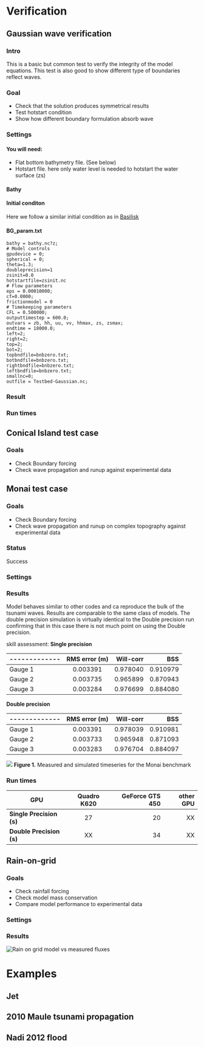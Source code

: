 # Verification
## Gaussian wave verification
### Intro
This is a basic but common test to verify the integrity of the model equations. This test is also good to show different type of boundaries reflect waves. 
### Goal
* Check that the solution produces symmetrical results
* Test hotstart condition
* Show how different boundary formulation absorb wave

### Settings
#### You will need:
* Flat bottom bathymetry file. (See below) 
* Hotstart file. here only water level is needed to hotstart the water surface (zs)

#### Bathy

#### Initial conditon
Here we follow a similar initial condition as in [Basilisk](http://basilisk.fr/Tutorial)
#### BG_param.txt
    bathy = bathy.nc?z;
    # Model controls
    gpudevice = 0;
    spherical = 0;
    theta=1.3;
    doubleprecision=1
    zsinit=0.0
    hotstartfile=zsinit.nc
    # Flow parameters
    eps = 0.00010000;
    cf=0.0000;
    frictionmodel = 0
    # Timekeeping parameters
    CFL = 0.500000;
    outputtimestep = 600.0;
    outvars = zb, hh, uu, vv, hhmax, zs, zsmax;
    endtime = 18000.0;
    left=2;
    right=2;
    top=2;
    bot=2;
    topbndfile=bnbzero.txt;
    botbndfile=bnbzero.txt;
    rightbndfile=bnbzero.txt;
    leftbndfile=bnbzero.txt;
    smallnc=0;
    outfile = Testbed-Gaussian.nc;

### Result

### Run times

## Conical Island test case
### Goals
* Check Boundary forcing
* Check wave propagation and runup against experimental data


## Monai test case
### Goals
* Check Boundary forcing
* Check wave propagation and runup on complex topography against experimental data

### Status
Success
### Settings

### Results
Model behaves similar to other codes and ca reproduce the bulk of the tsunami waves. Results are comparable to the same class of models. The double precision simulation is virtually identical to the Double precision run confirming that in this case there is not much point on using the Double precision.

skill assessment:
**Single precision**

| ------------- | RMS error (m) | Will-corr | BSS | 
| ------------- |:-------------:|  --------:| -----:|
| Gauge 1 | 0.003391 | 0.978040 | 0.910979 |
| Gauge 2 | 0.003735 | 0.965899 | 0.870943 |
| Gauge 3 | 0.003284 | 0.976699 | 0.884080 |

**Double precision**

| ------------- | RMS error (m) | Will-corr | BSS | 
| ------------- |:-------------:|  --------:| -----:|
| Gauge 1 | 0.003391 | 0.978039 | 0.910981 |
| Gauge 2 | 0.003733 | 0.965948 | 0.871093 |
| Gauge 3 | 0.003283 | 0.976704 | 0.884097 |


![](https://github.com/CyprienBosserelle/Basil_Cart_StV/blob/master/Examples/Monai/Results/newbathy3_Gauges.png)
**Figure 1.** Measured and simulated timeseries for the Monai benchmark


### Run times
| GPU | Quadro K620 | GeForce GTS 450 |other GPU |
| ------------- |:-------------:| -----:| -----:|
| **Single Precision (s)** | 27 | 20 | XX |
| **Double Precision (s)** | XX | 34 | XX |

## Rain-on-grid
### Goals
* Check rainfall forcing
* Check model mass conservation
* Compare model performance to experimental data
### Settings

### Results
![Rain on grid model vs measured fluxes](https://github.com/CyprienBosserelle/Basil_Cart_StV/blob/master/Examples/Rain_Cea2008/Results/test_Rainongrid.png)
# Examples
## Jet

## 2010 Maule tsunami propagation

## Nadi 2012 flood

